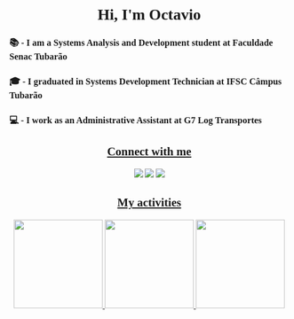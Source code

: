 <h1 style="text-align:center; font-family: Agency FB;">👋 Hi, I'm Octavio 👦</h1>

<h3 style="text-align:left; font-family: Agency FB;">📚 - I am a Systems Analysis and Development student at Faculdade Senac Tubarão</h3>
<h3 style="text-align:left; font-family: Agency FB;">🎓 - I graduated in Systems Development Technician at IFSC Câmpus Tubarão</h3>
<h3 style="text-align:left; font-family: Agency FB;">💻 - I work as an Administrative Assistant at G7 Log Transportes</h3>

<u><h2 style="text-align:center; font-family: Agency FB;">Connect with me</h2></u>
<p style="text-align:center; font-family: Agency FB;">
  <a href="https://github.com/Octavio1Naspolini" target="_blank"><img src="https://img.shields.io/badge/Github-100000?style=for-the-badge&logo=github&logoColor=white" target="_blank"></a>
  <a href="https://br.linkedin.com/in/octavio-naspolini-neto-5347261b5" target="_blank"><img src="https://img.shields.io/badge/-LinkedIn-%230077B5?style=for-the-badge&logo=linkedin&logoColor=white" target="_blank"></a>
  <a href="https://trello.com/u/octavionaspolinineto" target="_blank"><img src="https://img.shields.io/badge/Trello-0052CC?style=for-the-badge&logo=trello&logoColor=white" target="_blank"></a>
</p>

<div align="center">
  <u><h2 style="text-align:center; font-family: Agency FB;">My activities</h2></u>
  <a href="https://github.com/Octavio1Naspolini">
  <img height="160em" src="https://github-readme-stats.vercel.app/api?username=Octavio1Naspolini&show_icons=true&theme=gruvbox&include_all_commits=true&count_private=true"/>
  <img height="160em" src="https://github-readme-stats.vercel.app/api/top-langs/?username=Octavio1Naspolini&layout=compact&langs_count=7&theme=gruvbox"/>
  <img height='160em' src='https://github-readme-streak-stats.herokuapp.com?user=Octavio1Naspolini&theme=gruvbox&date_format=j%20M%5B%20Y%5D&fire=DD0000&ring=52DD81&dates=52DD81&stroke=ABCFDD' />
</div>
